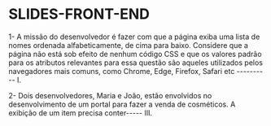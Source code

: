 # SLIDES-FRONT-END

1- A missão do desenvolvedor é fazer com que a página exiba uma lista de nomes ordenada alfabeticamente, de cima para baixo. Considere que a página não está sob efeito de nenhum código CSS e que os valores padrão para os atributos relevantes para essa questão são aqueles utilizados pelos navegadores mais comuns, como Chrome, Edge, Firefox, Safari etc ----------  I.

2- Dois desenvolvedores, Maria e João,  estão envolvidos no desenvolvimento de um portal para fazer a venda de cosméticos. A exibição de um item precisa conter----- III.
